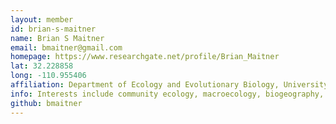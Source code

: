 ```yaml
---
layout: member
id: brian-s-maitner
name: Brian S Maitner
email: bmaitner@gmail.com
homepage: https://www.researchgate.net/profile/Brian_Maitner
lat: 32.228858
long: -110.955406
affiliation: Department of Ecology and Evolutionary Biology, University of Arizona, Tucson, Arizona, USA
info: Interests include community ecology, macroecology, biogeography, community phylogenetics, and ecoinformatics.
github: bmaitner
---
```




